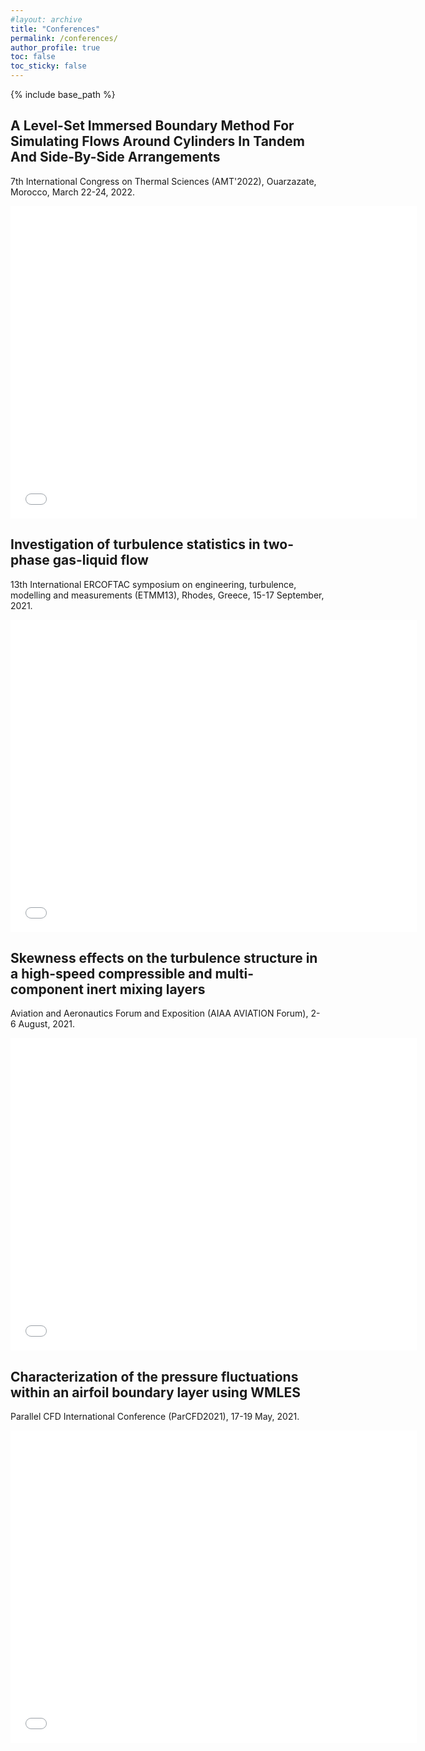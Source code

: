 ```yaml
---
#layout: archive
title: "Conferences"
permalink: /conferences/
author_profile: true
toc: false
toc_sticky: false
---
```

{% include base_path %}

<!-- {% include toc %} -->

## A Level-Set Immersed Boundary Method For Simulating Flows Around Cylinders In Tandem And Side-By-Side Arrangements

7th International Congress on Thermal Sciences (AMT'2022), Ouarzazate, Morocco, March 22-24, 2022.

<embed src="{{ site.baseurl }}/files/amt2022.pdf" width="650" height="500" type='application/pdf'>

## Investigation of turbulence statistics in two-phase gas-liquid flow

13th International ERCOFTAC symposium on engineering, turbulence, modelling and measurements (ETMM13), Rhodes, Greece, 15-17 September, 2021.

<embed src="{{ site.baseurl }}/files/etmm13.pdf" width="650" height="500" type='application/pdf'>


## Skewness effects on the turbulence structure in a high-speed compressible and multi-component inert mixing layers

Aviation and Aeronautics Forum and Exposition (AIAA AVIATION Forum), 2-6 August, 2021.

<embed src="{{ site.baseurl }}/files/aiaa-aviation2021.pdf" width="650" height="500" type='application/pdf'>


## Characterization of the pressure fluctuations within an airfoil boundary layer using WMLES

Parallel CFD International Conference (ParCFD2021), 17-19 May, 2021.

<embed src="{{ site.baseurl }}/files/parcfd2021.pdf" width="650" height="500" type='application/pdf'>





